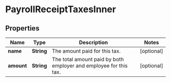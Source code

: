 

# PayrollReceiptTaxesInner


## Properties

| Name | Type | Description | Notes |
|------------ | ------------- | ------------- | -------------|
|**name** | **String** | The amount paid for this tax. |  [optional] |
|**amount** | **String** | The total amount paid by both employer and employee for this tax. |  [optional] |



